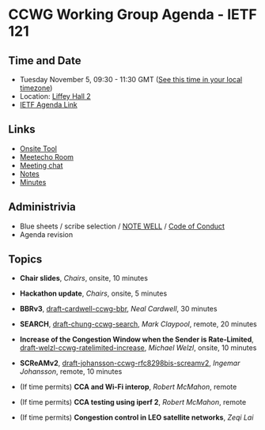 # CCWG Working Group Agenda - IETF 121

## Time and Date

* Tuesday November 5, 09:30 - 11:30 GMT ([See this time in your local timezone](https://www.timeanddate.com/worldclock/fixedtime.html?msg=CCWG+at+IETF+121&iso=20241105T0930&p1=78&ah=2))
* Location: [Liffey Hall 2](https://datatracker.ietf.org/meeting/121/floor-plan?room=liffey-hall-2)
* [IETF Agenda Link](https://datatracker.ietf.org/meeting/121/agenda/?show=ccwg)

## Links

* [Onsite Tool](https://meetings.conf.meetecho.com/onsite121/?group=ccwg&short=ccwg&item=1)
* [Meetecho Room](https://meetings.conf.meetecho.com/ietf121/?group=ccwg&short=ccwg&item=1)
* [Meeting chat](https://zulip.ietf.org/#narrow/stream/ccwg)
* [Notes](https://notes.ietf.org/notes-ietf-121-ccwg)
* [Minutes](https://datatracker.ietf.org/doc/minutes-121-ccwg/)

## Administrivia

* Blue sheets / scribe selection / [NOTE WELL](https://www.ietf.org/about/note-well.html) / [Code of Conduct](https://www.rfc-editor.org/rfc/rfc7154.html)
* Agenda revision

## Topics

- **Chair slides**, _Chairs_, onsite, 10 minutes

- **Hackathon update**, _Chairs_, onsite, 5 minutes

- **BBRv3**, [draft-cardwell-ccwg-bbr](https://datatracker.ietf.org/doc/draft-cardwell-ccwg-bbr/), _Neal Cardwell_, 30 minutes

- **SEARCH**, [draft-chung-ccwg-search](https://datatracker.ietf.org/doc/draft-chung-ccwg-search/), _Mark Claypool_, remote, 20 minutes

- **Increase of the Congestion Window when the Sender is Rate-Limited**, [draft-welzl-ccwg-ratelimited-increase](https://datatracker.ietf.org/doc/draft-welzl-ccwg-ratelimited-increase/), _Michael Welzl_, onsite, 10 minutes

- **SCReAMv2**, [draft-johansson-ccwg-rfc8298bis-screamv2](https://datatracker.ietf.org/doc/draft-johansson-ccwg-rfc8298bis-screamv2/), _Ingemar Johansson_, remote, 10 minutes

- (If time permits) **CCA and Wi-Fi interop**, _Robert McMahon_, remote

- (If time permits) **CCA testing using iperf 2**, _Robert McMahon_, remote

- (If time permits) **Congestion control in LEO satellite networks**, _Zeqi Lai_
